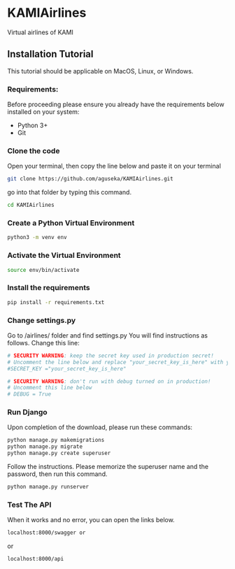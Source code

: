 # KAMIAirlines 
Virtual airlines of KAMI


## Installation Tutorial
This tutorial should be applicable on MacOS, Linux, or Windows.

### Requirements:

Before proceeding please ensure you already have the requirements below installed on your system:
- Python 3+
- Git


### Clone the code

Open your terminal, then copy the line below and paste it on your terminal

```bash
git clone https://github.com/aguseka/KAMIAirlines.git
```

go into that folder by typing this command.

``` bash
cd KAMIAirlines
```

### Create a Python Virtual Environment
``` bash
python3 -m venv env
```
### Activate the Virtual Environment

``` bash
source env/bin/activate
```

### Install the requirements

``` bash
pip install -r requirements.txt
```
### Change settings.py

Go to /airlines/ folder and find settings.py You will find instructions as follows.
Change this line:
``` bash
# SECURITY WARNING: keep the secret key used in production secret!
# Uncomment the line below and replace "your_secret_key_is_here" with your key
#SECRET_KEY ="your_secret_key_is_here"

# SECURITY WARNING: don't run with debug turned on in production!
# Uncomment this line below
# DEBUG = True
```
###  Run Django

Upon completion of the download, please run these commands:
``` bash
python manage.py makemigrations
python manage.py migrate
python manage.py create superuser
```

Follow the instructions. Please memorize the superuser name and the password, then run this command.
``` bash
python manage.py runserver 
```

### Test The API
When it works and no error, you can open the links below.
``` bash
localhost:8000/swagger or
```
or 
``` bash
localhost:8000/api
```
